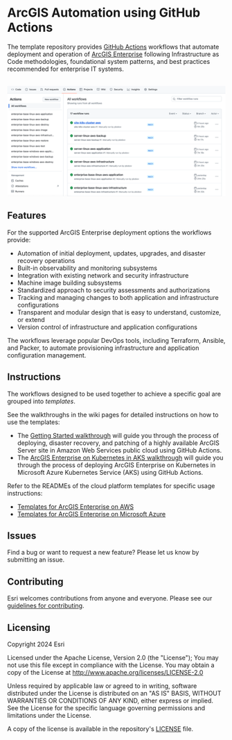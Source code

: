 # ArcGIS Automation using GitHub Actions

The template repository provides [GitHub Actions](https://docs.github.com/en/actions) workflows that automate deployment and operation of [ArcGIS Enterprise](https://enterprise.arcgis.com) following Infrastructure as Code methodologies, foundational system patterns, and best practices recommended for enterprise IT systems.

&nbsp;![ArcGIS Automation using GitHub Actions](arcgis-gitops.png "ArcGIS Automation using GitHub Actions")

## Features

For the supported ArcGIS Enterprise deployment options the workflows provide:

* Automation of initial deployment, updates, upgrades, and disaster recovery operations
* Built-in observability and monitoring subsystems
* Integration with existing network and security infrastructure
* Machine image building subsystems
* Standardized approach to security assessments and authorizations
* Tracking and managing changes to both application and infrastructure configurations
* Transparent and modular design that is easy to understand, customize, or extend
* Version control of infrastructure and application configurations

The workflows leverage popular DevOps tools, including Terraform, Ansible, and Packer, to automate provisioning infrastructure and application configuration management.

## Instructions

The workflows designed to be used together to achieve a specific goal are grouped into *templates*.

See the walkthroughs in the wiki pages for detailed instructions on how to use the templates:

* The [Getting Started walkthrough](https://github.com/Esri/arcgis-gitops/wiki/Getting-Started) will guide you through the process of deploying, disaster recovery, and patching of a highly available ArcGIS Server site in Amazon Web Services public cloud using GitHub Actions.
* The [ArcGIS Enterprise on Kubernetes in AKS walkthrough](https://github.com/Esri/arcgis-gitops/wiki/ArcGIS-Enterprise-on-Kubernetes-in-AKS) will guide you through the process of deploying ArcGIS Enterprise on Kubernetes in Microsoft Azure Kubernetes Service (AKS) using GitHub Actions.

Refer to the READMEs of the cloud platform templates for specific usage instructions:

* [Templates for ArcGIS Enterprise on AWS](aws/README.md)
* [Templates for ArcGIS Enterprise on Microsoft Azure](azure/README.md)

## Issues

Find a bug or want to request a new feature? Please let us know by submitting an issue.

## Contributing

Esri welcomes contributions from anyone and everyone. Please see our [guidelines for contributing](https://github.com/esri/contributing).

## Licensing

Copyright 2024 Esri

Licensed under the Apache License, Version 2.0 (the "License");
You may not use this file except in compliance with the License.
You may obtain a copy of the License at
   http://www.apache.org/licenses/LICENSE-2.0

Unless required by applicable law or agreed to in writing, software
distributed under the License is distributed on an "AS IS" BASIS,
WITHOUT WARRANTIES OR CONDITIONS OF ANY KIND, either express or implied.
See the License for the specific language governing permissions and
limitations under the License.

A copy of the license is available in the repository's [LICENSE](https://github.com/arcgis/arcgis-gitops/blob/main/License.txt?raw=true) file.
  
